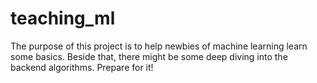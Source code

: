 # teaching_ml
The purpose of this project is to help newbies of machine learning learn some basics. Beside that, there might be some deep diving into the backend algorithms. Prepare for it!

